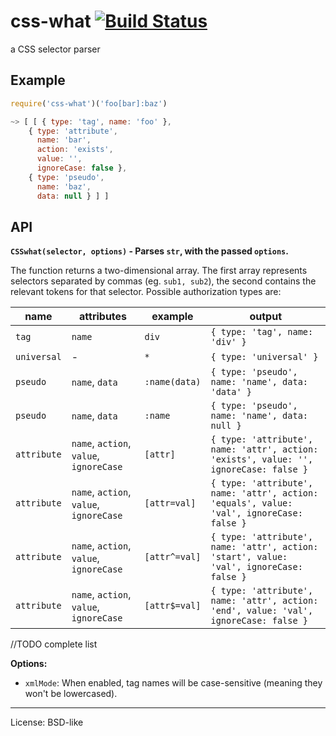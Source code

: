 # css-what [![Build Status](https://secure.travis-ci.org/fb55/css-what.svg?branch=master)](http://travis-ci.org/fb55/css-what)

a CSS selector parser

## Example

```js
require('css-what')('foo[bar]:baz')

~> [ [ { type: 'tag', name: 'foo' },
    { type: 'attribute',
      name: 'bar',
      action: 'exists',
      value: '',
      ignoreCase: false },
    { type: 'pseudo',
      name: 'baz',
      data: null } ] ]
```

## API

__`CSSwhat(selector, options)` - Parses `str`, with the passed `options`.__

The function returns a two-dimensional array. The first array represents selectors separated by commas (eg. `sub1, sub2`), the second contains the relevant tokens for that selector. Possible authorization types are:

name | attributes | example | output
---- | ---------- | ------- | ------
`tag`| `name`    | `div`   | `{ type: 'tag', name: 'div' }`
`universal`| -   | `*`     | `{ type: 'universal' }`
`pseudo`| `name`, `data`|`:name(data)`| `{ type: 'pseudo', name: 'name', data: 'data' }`
`pseudo`| `name`, `data`|`:name`| `{ type: 'pseudo', name: 'name', data: null }`
`attribute`|`name`, `action`, `value`, `ignoreCase`|`[attr]`|`{ type: 'attribute', name: 'attr', action: 'exists', value: '', ignoreCase: false }`
`attribute`|`name`, `action`, `value`, `ignoreCase`|`[attr=val]`|`{ type: 'attribute', name: 'attr', action: 'equals', value: 'val', ignoreCase: false }`
`attribute`|`name`, `action`, `value`, `ignoreCase`|`[attr^=val]`|`{ type: 'attribute', name: 'attr', action: 'start', value: 'val', ignoreCase: false }`
`attribute`|`name`, `action`, `value`, `ignoreCase`|`[attr$=val]`|`{ type: 'attribute', name: 'attr', action: 'end', value: 'val', ignoreCase: false }`

//TODO complete list

__Options:__

- `xmlMode`: When enabled, tag names will be case-sensitive (meaning they won't be lowercased).

---

License: BSD-like
